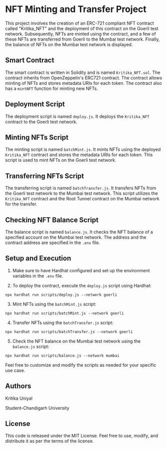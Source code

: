 # NFT Minting and Transfer Project

This project involves the creation of an ERC-721 compliant NFT contract called "Kritika_NFT" and the deployment of this contract on the Goerli test network. Subsequently, NFTs are minted using the contract, and a few of these NFTs are transferred from Goerli to the Mumbai test network. Finally, the balance of NFTs on the Mumbai test network is displayed.

## Smart Contract

The smart contract is written in Solidity and is named `Kritika_NFT.sol`. The contract inherits from OpenZeppelin's ERC721 contract. The contract allows minting of NFTs and stores metadata URIs for each token. The contract also has a `mintNFT` function for minting new NFTs.

## Deployment Script

The deployment script is named `deploy.js`. It deploys the `Kritika_NFT` contract to the Goerli test network.

## Minting NFTs Script

The minting script is named `batchMint.js`. It mints NFTs using the deployed `Kritika_NFT` contract and stores the metadata URIs for each token. This script is used to mint NFTs on the Goerli test network.

## Transferring NFTs Script

The transferring script is named `batchTransfer.js`. It transfers NFTs from the Goerli test network to the Mumbai test network. This script utilizes the `Kritika_NFT` contract and the Root Tunnel contract on the Mumbai network for the transfer.

## Checking NFT Balance Script

The balance script is named `balance.js`. It checks the NFT balance of a specified account on the Mumbai test network. The address and the contract address are specified in the `.env` file.

## Setup and Execution

1. Make sure to have Hardhat configured and set up the environment variables in the `.env` file.

2. To deploy the contract, execute the `deploy.js` script using Hardhat:

```
npx hardhat run scripts/deploy.js --network goerli
```

3. Mint NFTs using the `batchMint.js` script:

```
npx hardhat run scripts/batchMint.js --network goerli
```

4. Transfer NFTs using the `batchTransfer.js` script:

```
npx hardhat run scripts/batchTransfer.js --network goerli
```

5. Check the NFT balance on the Mumbai test network using the `balance.js` script:

```
npx hardhat run scripts/balance.js --network mumbai
```

Feel free to customize and modify the scripts as needed for your specific use case.

## Authors

Kritika Uniyal

Student-Chandigarh University

## License

This code is released under the MIT License. Feel free to use, modify, and distribute it as per the terms of the license.
